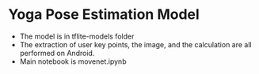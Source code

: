 # Yoga Pose Estimation Model
* The model is in tflite-models folder
* The extraction of user key points, the image, and the calculation are all performed on Android.
* Main notebook is movenet.ipynb
